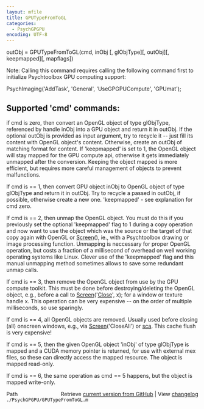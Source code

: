 ```yaml
---
layout: mfile
title: GPUTypeFromToGL
categories:
  - PsychGPGPU
encoding: UTF-8
---
```


outObj = GPUTypeFromToGL\(cmd, inObj \[, glObjType\]\[, outObj\]\[, keepmapped\]\[, mapflags\]\)

Note: Calling this command requires calling the following command first
to initialize Psychtoolbox GPU computing support:

PsychImaging\('AddTask', 'General', 'UseGPGPUCompute', 'GPUmat'\);

Supported 'cmd' commands:
-------------------------

if cmd is zero, then convert an OpenGL object of type glObjType,
referenced by handle inObj into a GPU object and return it in outObj. If
the optional outObj is provided as input argument, try to recycle it --
just fill its content with OpenGL object's content. Otherwise, create an
outObj of matching format for content. If 'keepmapped' is set to 1, the OpenGL
object will stay mapped for the GPU compute api, otherwise it gets immediately
unmapped after the conversion. Keeping the object mapped is more efficient, but
requires more careful management of objects to prevent malfunctions.

If cmd is == 1, then convert GPU object inObj to OpenGL object of type
glObjType and return it in outObj. Try to recycle a passed in outObj, if
possible, otherwise create a new one. 'keepmapped' - see explanation for cmd zero.

If cmd is == 2, then unmap the OpenGL object. You must do this if you previously
set the optional 'keepmapped' flag to 1 during a copy operation and now want to
use the object which was the source or the target of that copy again with OpenGL
or [Screen](/docs/Screen)\(\), ie., with a Psychtoolbox drawing or image processing function.
Unmapping is neccessary for proper OpenGL operation, but costs a fraction of a
millisecond of overhead on well working operating systems like Linux. Clever use
of the 'keepmapped' flag and this manual unmapping method sometimes allows to
save some redundant unmap calls.

If cmd is == 3, then remove the OpenGL object from use by the GPU compute toolkit.
This must be done before destroying/deleting the OpenGL object, e.g., before
a call to [Screen](/docs/Screen)\('[Close](/docs/Close)', x\); for a window or texture handle x. This operation
can be very expensive -- on the order of multiple milliseconds, so use sparingly.

If cmd is == 4, all OpenGL objects are removed. Usually used before closing \(all\)
onscreen windows, e.g., via [Screen](/docs/Screen)\('CloseAll'\) or [sca](/docs/sca). This cache flush is very
expensive\!

If cmd is == 5, then the given OpenGL object 'inObj' of type glObjType is mapped
and a CUDA memory pointer is returned, for use with external mex files, so these
can directly access the mapped resource. The object is mapped read-only.

If cmd is == 6, the same operation as cmd == 5 happens, but the object is mapped
write-only.


<div class="code_header" style="text-align:right;">
  <span style="float:left;">Path&nbsp;&nbsp;</span> <span class="counter">Retrieve <a href=
  "https://raw.github.com/Psychtoolbox-3/Psychtoolbox-3/beta/./PsychGPGPU/GPUTypeFromToGL.m">current version from GitHub</a> | View <a href=
  "https://github.com/Psychtoolbox-3/Psychtoolbox-3/commits/beta/./PsychGPGPU/GPUTypeFromToGL.m">changelog</a></span>
</div>
<div class="code">
  <code>./PsychGPGPU/GPUTypeFromToGL.m</code>
</div>
